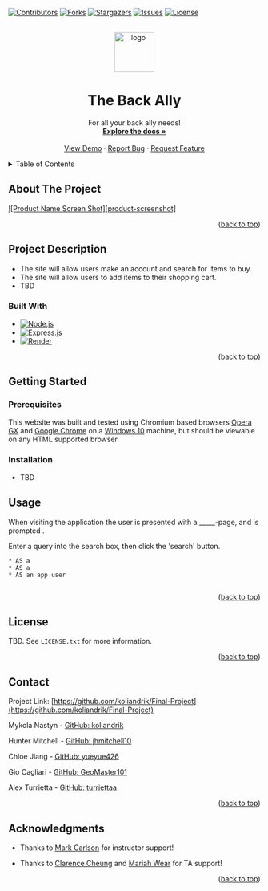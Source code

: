 <a name="readme-top"></a>

<!-- PROJECT SHIELDS -->

[![Contributors][contributors-shield]][contributors-url]
[![Forks][forks-shield]][forks-url]
[![Stargazers][stars-shield]][stars-url]
[![Issues][issues-shield]][issues-url]
[![License][license-shield]][license-url]


<!-- PROJECT LOGO -->
<br />
<div align="center">
  <a href="https://github.com/koliandrik/Final-Project">
    <img src="logo.png" alt="logo" width="80" height="80">
  </a>

<h1 align="center">The Back Ally</h1>

  <p align="center">
    For all your back ally needs!
    <br />
    <a href="https://github.com/koliandrik/Final-Project"><strong>Explore the docs »</strong></a>
    <br />
    <br />
    <a href="https://github.com/koliandrik/Final-Project">View Demo</a>
    ·
    <a href="https://github.com/koliandrik/Final-Project/issues/new?labels=bug&template=bug-report---.md">Report Bug</a>
    ·
    <a href="https://github.com/koliandrik/Final-Project/issues/new?labels=enhancement&template=feature-request---.md">Request Feature</a>
  </p>
</div>


<!-- TABLE OF CONTENTS -->
<details>
  <summary>Table of Contents</summary>
  <ol>
    <li>
      <a href="#about-the-project">About The Project</a>
      <ul>
        <li><a href="#project-description">Project Description</a></li>
        <li><a href="#built-with">Built With</a></li>
      </ul>
    </li>
    <li>
      <a href="#getting-started">Getting Started</a>
      <ul>
        <li><a href="#prerequisites">Prerequisites</a></li>
        <li><a href="#installation">Installation</a></li>
      </ul>
    </li>
    <li><a href="#usage">Usage</a></li>
    <li><a href="#license">License</a></li>
    <li><a href="#contact">Contact</a></li>
    <li><a href="#acknowledgments">Acknowledgments</a></li>
  </ol>
</details>

<!-- ABOUT THE PROJECT -->
## About The Project

[![Product Name Screen Shot][product-screenshot]](https://example.com)


<p align="right">(<a href="#readme-top">back to top</a>)</p>

## Project Description

* The site will allow users make an account and search for Items to buy.
* The site will allow users to add items to their shopping cart.
* TBD


### Built With

* [![Node.js][Nodejs.org]][Node-url]
* [![Express.js][Expressjs.com]][Express-url]
* [![Render][Render.com]][Render-url]


<p align="right">(<a href="#readme-top">back to top</a>)</p>


<!-- GETTING STARTED -->
## Getting Started
### Prerequisites

This website was built and tested using Chromium based browsers <a href="https://www.opera.com/gx">Opera GX</a> and <a href="(https://www.google.com/chrome/">Google Chrome</a> on a <a href="https://www.microsoft.com/en-us/software-download/windows10%20">Windows 10</a> machine, but should be viewable on any HTML supported browser.



### Installation

* TBD


<!-- USAGE EXAMPLES -->

## Usage

When visiting the application  the user is presented with a _____-page, and is prompted .

Enter a query into the search box, then click the 'search' button.

```
* AS a 
* AS a 
* AS an app user
  
```

<p align="right">(<a href="#readme-top">back to top</a>)</p>


<!-- LICENSE -->
## License

TBD. See `LICENSE.txt` for more information.

<p align="right">(<a href="#readme-top">back to top</a>)</p>


<!-- CONTACT -->
## Contact


Project Link: [https://github.com/koliandrik/Final-Project](https://github.com/koliandrik/Final-Project)

Mykola Nastyn - [GitHub: koliandrik](https://github.com/koliandrik)

Hunter Mitchell - [GitHub: jhmitchell10](https://github.com/jhmitchell10)

Chloe Jiang - [GitHub: yueyue426](https://github.com/yueyue426)

Gio Cagliari - [GitHub: GeoMaster101](https://github.com/GeoMaster101) 

Alex Turrietta - [GitHub: turriettaa](https://github.com/turriettaa)


<p align="right">(<a href="#readme-top">back to top</a>)</p>



<!-- ACKNOWLEDGMENTS -->
## Acknowledgments

* Thanks to [Mark Carlson](https://github.com/mark-carlson) for instructor support!

* Thanks to [Clarence Cheung](https://github.com/kleranscoding) and [Mariah Wear](https://github.com/mariahw4) for TA support!


<p align="right">(<a href="#readme-top">back to top</a>)</p>



<!-- MARKDOWN LINKS & IMAGES -->
<!-- https://www.markdownguide.org/basic-syntax/#reference-style-links -->
[contributors-shield]: https://img.shields.io/github/contributors/koliandrik/Final-Project.svg?style=for-the-badge
[contributors-url]: https://github.com/koliandrik/Final-Project/graphs/contributors
[forks-shield]: https://img.shields.io/github/forks/koliandrik/Final-Project.svg?style=for-the-badge
[forks-url]: https://github.com/koliandrik/Final-Project/network/members
[stars-shield]: https://img.shields.io/github/stars/koliandrik/Final-Project.svg?style=for-the-badge
[stars-url]: https://github.com/koliandrik/Final-Project/stargazers
[issues-shield]: https://img.shields.io/github/issues/koliandrik/Final-Project.svg?style=for-the-badge
[issues-url]: https://github.com/koliandrik/Final-Project/issues
[license-shield]: https://img.shields.io/github/license/koliandrik/Final-Project.svg?style=for-the-badge
[license-url]: https://github.com/koliandrik/Final-Project/blob/master/LICENSE.txt
<!-- [product-screenshot]: ./assets/images/WeatherDashboardScreenshot.png -->
[nodejs.org]: https://img.shields.io/badge/Node.js-5FA04E?style=for-the-badge&logo=nodedotjs&logoColor=white
[Node-url]: https://nodejs.org/en/
[Expressjs.com]: https://img.shields.io/badge/Expressjs-000000?style=for-the-badge&logo=express&logoColor=white
[Express-url]: https://expressjs.com/
[Render.com]: https://img.shields.io/badge/Render-000000?style=for-the-badge&logo=render&logoColor=white
[Render-url]: https://render.com/
